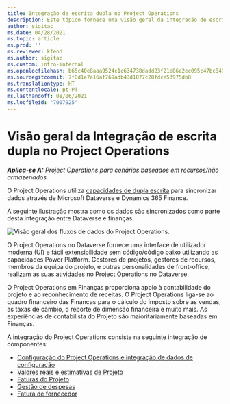 ```yaml
---
title: Integração de escrita dupla no Project Operations
description: Este tópico fornece uma visão geral da integração de escrita dupla no Project Operations.
author: sigitac
ms.date: 04/28/2021
ms.topic: article
ms.prod: ''
ms.reviewer: kfend
ms.author: sigitac
ms.custom: intro-internal
ms.openlocfilehash: b65c40e8aaa9524c1c634738dadd23f21e86e2ec095c47bc849467c8806addbc
ms.sourcegitcommit: 7f8d1e7a16af769adb43d1877c28fdce53975db8
ms.translationtype: HT
ms.contentlocale: pt-PT
ms.lasthandoff: 08/06/2021
ms.locfileid: "7007925"
---
```

# <a name="project-operations-dual-write-integration-overview"></a>Visão geral da Integração de escrita dupla no Project Operations

_**Aplica-se A:** Project Operations para cenários baseados em recursos/não armazenados_

O Project Operations utiliza [capacidades de dupla escrita](/dynamics365/fin-ops-core/dev-itpro/data-entities/dual-write/dual-write-home-page) para sincronizar dados através de Microsoft Dataverse e Dynamics 365 Finance.

A seguinte ilustração mostra como os dados são sincronizados como parte desta integração entre Dataverse e finanças.

![Visão geral dos fluxos de dados do Project Operations.](./media/ProjectOperationsFlows.jpg)

O Project Operations no Dataverse fornece uma interface de utilizador moderna (UI) e fácil extensibilidade sem código/código baixo utilizando as capacidades Power Platform. Gestores de projetos, gestores de recursos, membros da equipa do projeto, e outras personalidades de front-office, realizam as suas atividades no Project Operations no Dataverse.

O Project Operations em Finanças proporciona apoio à contabilidade do projeto e ao reconhecimento de receitas. O Project Operations liga-se ao quadro financeiro das Finanças para o cálculo do imposto sobre as vendas, as taxas de câmbio, o reporte de dimensão financeira e muito mais. As experiências de contabilista do Projeto são maioritariamente baseadas em Finanças.

A integração do Project Operations consiste na seguinte integração de componentes:


- [Configuração do Project Operations e integração de dados de configuração](resource-dual-write-setup-integration.md) 
- [Valores reais e estimativas de Projeto](resource-dual-write-estimates-actuals.md)
- [Faturas do Projeto](resource-dual-write-project-invoice.md)
- [Gestão de despesas](resource-dual-write-expense.md)
- [Fatura de fornecedor](resource-dual-write-vendor-invoice.md)
